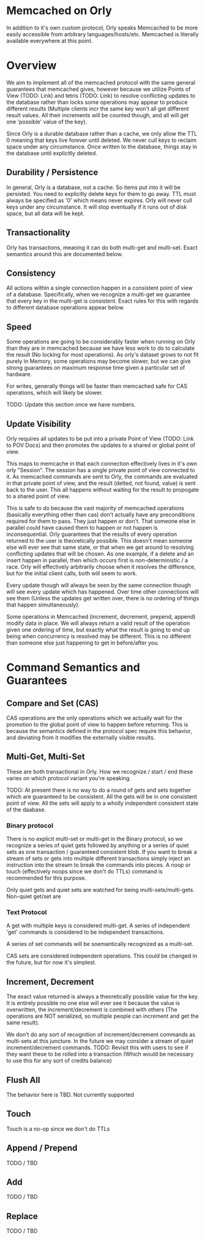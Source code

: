 Memcached on Orly
=================

In addition to it's own custom protocol, Orly speaks Memcached to be more easily accessible from arbitrary languages/hosts/etc. Memcached is literally available everywhere at this point.

# Overview

We aim to implement all of the memcached protocol with the same general guarantees that memcached gives, however because we utilize Points of View (TODO: Link) and tetris (TODO: Link) to resolve conflicting updates to the database rather than locks some operations may appear to produce different results (Multiple clients incr the same key won't all get different result values. All their increments will be counted though, and all will get one 'possible' value of the key).

Since Orly is a durable database rather than a cache, we only allow the TTL 0 meaning that keys live forever until deleted. We never cull keys to reclaim space under any circumstance. Once written to the database, things stay in the database until explicitly deleted.

## Durability / Persistence
In general, Orly is a database, not a cache. So items put into it will be persisted. You need to explicitly delete keys for them to go away. TTL must always be specified as '0' which means never expires. Orly will never cull keys under any circumstance. It will stop eventually if it runs out of disk space, but all data will be kept.

## Transactionality
Orly has transactions, meaning it can do both multi-get and multi-set. Exact semantics around this are documented below.

## Consistency
All actions within a single connection happen in a consistent point of view of a database. Specifically, when we recognize a multi-get we guarantee that every key in the multi-get is consistent. Exact rules for this with regards to different database operations appear below.

## Speed
Some operations are going to be considerably faster when running on Orly than they are in memcached because we have less work to do to calculate the result (No locking for most operations). As orly's dataset grows to not fit purely in Memory, some operations may become slower, but we can give strong guarantees on maximum response time given a particular set of hardware.

For writes, generally things will be faster than memcached safe for CAS operations, which will likely be slower.

TODO: Update this section once we have numbers.

## Update Visibility
Orly requires all updates to be put into a private Point of View (TODO: Link to POV Docs) and then promotes the updates to a shared or global point of view.

This maps to memcache in that each connection effectively lives in it's own orly "Session". The session has a single private point of view connected to it. As memcached commands are sent to Orly, the commands are evaluated in that private point of view, and the result (delted, not found, value) is sent back to the user. This all happens without waiting for the result to propogate to a shared point of view.

This is safe to do because the vast majority of memcached operations (basically everything other than cas) don't actually have any preconditions required for them to pass. They just happen or don't. That someone else in parallel could have caused them to happen or not happen is inconsequential. Orly guarantees that the results of every operation returned to the user is theoretically possible. This doesn't mean someone else will ever see that same state, or that when we get around to resolving conflicting updates that will be chosen. As one example, if a delete and an insert happen in parallel, then which occurs first is non-deterministic / a race. Orly will effectively arbitrarily choose when it resolves the difference, but for the initial client calls, both will seem to work.

Every update though will always be seen by the same connection though will see every update which has happened. Over time other connections will see them (Unless the updates get written over, there is no ordering of things that happen simultaneously).

Some operations in Memcached (increment, decrement, prepend, append) modify data in place. We will always return a valid result of the operation given one ordering of time, but exactly what the result is going to end up being when concurrency is resolved may be different. This is no different than someone else just happening to get in before/after you.

# Command Semantics and Guarantees

## Compare and Set (CAS)

CAS operations are the only operations which we actually wait for the promotion to the global point of view to happen before
returning. This is because the semantics defined in the protocol spec require this behavior, and deviating from it modifies the
externally visible results.

## Multi-Get, Multi-Set
These are both transactional in Orly. How we recognize / start / end these varies on which protocol variant you're speaking.

TODO: At present there is no way to do a round of gets and sets together which are guaranteed to be consistent. All the gets will be in one consistent point of view. All the sets will apply to a wholly independent consistent state of the daabase.

### Binary protocol
There is no explicit multi-set or multi-get in the Binary protocol, so we recognize a series of quiet gets followed by anything or a series of quiet sets as one transaction / guaranteed consistent blob. If you want to break a stream of sets or gets into multiple different transactions simply inject an instruction into the stream to break the commands into pieces. A noop or touch (effectively noops since we don't do TTLs) command is recommended for this purpose.

Only quiet gets and quiet sets are watched for being multi-sets/multi-gets. Non-quiet get/set are

### Text Protocol
A get with multiple keys is considered multi-get. A series of independent 'get' commands is considered to be independent transactions.

A series of set commands will be soemantically recognized as a multi-set.

CAS sets are considered independent operations. This could be changed in the future, but for now it's simplest.

## Increment, Decrement
The exact value returned is always a theoretically possible value for the key. It is entirely possible no one else will
ever see it because the value is overwritten, the increment/decrement is combined with others (The operations are NOT
serialized, so multiple people can increment and get the same result).

We don't do any sort of recognition of increment/decrement commands as multi-sets at this juncture. In the future we may
consider a stream of quiet increment/decrement commands. TODO: Revisit this with users to see if they want these to be rolled
into a transaction (Which would be necessary to use this for any sort of credits balance)

## Flush All
The behavior here is TBD. Not currently supported

## Touch
Touch is a no-op since we don't do TTLs

## Append / Prepend
TODO / TBD

## Add
TODO / TBD

## Replace
TODO / TBD